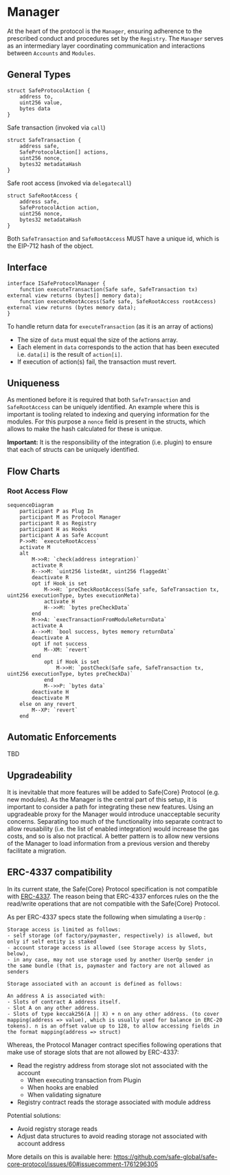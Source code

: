 # Manager

At the heart of the protocol is the `Manager`, ensuring adherence to the prescribed conduct and procedures set by the `Registry`. The `Manager` serves as an intermediary layer coordinating communication and interactions between `Accounts` and `Modules`.

## General Types

```solidity
struct SafeProtocolAction {
    address to,
    uint256 value,
    bytes data
}
```

Safe transaction (invoked via `call`)

```solidity
struct SafeTransaction {
    address safe,
    SafeProtocolAction[] actions,
    uint256 nonce,
    bytes32 metadataHash
}
```

Safe root access (invoked via `delegatecall`)

```solidity
struct SafeRootAccess {
    address safe,
    SafeProtocolAction action,
    uint256 nonce,
    bytes32 metadataHash
}
```

Both `SafeTransaction` and `SafeRootAccess` MUST have a unique id, which is the EIP-712 hash of the object.

## Interface

```solidity
interface ISafeProtocolManager {
    function executeTransaction(Safe safe, SafeTransaction tx) external view returns (bytes[] memory data);
    function executeRootAccess(Safe safe, SafeRootAccess rootAccess) external view returns (bytes memory data);
}
```

To handle return data for `executeTransaction` (as it is an array of actions)
- The size of `data` must equal the size of the actions array.
- Each element in `data` corresponds to the action that has been executed i.e. `data[i]` is the result of `action[i]`.
- If execution of action(s) fail, the transaction must revert.

## Uniqueness

As mentioned before it is required that both `SafeTransaction` and `SafeRootAccess` can be uniquely identified. An example where this is important is tooling related to indexing and querying information for the modules. For this purpose a `nonce` field is present in the structs, which allows to make the hash calculated for these is unique.

**Important:** It is the responsibility of the integration (i.e. plugin) to ensure that each of structs can be uniquely identified.

## Flow Charts

### Root Access Flow

```mermaid
sequenceDiagram
    participant P as Plug In
    participant M as Protocol Manager
    participant R as Registry
    participant H as Hooks
    participant A as Safe Account
    P->>M: `executeRootAccess`
    activate M
    alt
        M->>R: `check(address integration)`
        activate R
        R-->>M: `uint256 listedAt, uint256 flaggedAt`
        deactivate R
        opt if Hook is set
            M->>H: `preCheckRootAccess(Safe safe, SafeTransaction tx, uint256 executionType, bytes executionMeta)`
            activate H
            H-->>M: `bytes preCheckData`
        end
        M->>A: `execTransactionFromModuleReturnData`
        activate A
        A-->>M: `bool success, bytes memory returnData`
        deactivate A
        opt if not success
            M--XM: `revert`
        end
            opt if Hook is set
                M->>H: `postCheck(Safe safe, SafeTransaction tx, uint256 executionType, bytes preCheckDa)`
            end
            M-->>P: `bytes data`
        deactivate H
        deactivate M
    else on any revert
        M--XP: `revert`
    end
```

## Automatic Enforcements

TBD

## Upgradeability  

It is inevitable that more features will be added to Safe{Core} Protocol (e.g. new modules). As the Manager is the central part of this setup, it is important to consider a path for integrating these new features. Using an upgradeable proxy for the Manager would introduce unacceptable security concerns. Separating too much of the functionality into separate contract to allow reusability (i.e. the list of enabled integration) would increase the gas costs, and so is also not practical. A better pattern is to allow new versions of the Manager to load information from a previous version and thereby facilitate a migration.

## ERC-4337 compatibility

In its current state, the Safe{Core} Protocol specification is not compatible with [ERC-4337](https://eips.ethereum.org/EIPS/eip-4337). The reason being that ERC-4337 enforces rules on the the read/write operations that are not compatible with the Safe{Core} Protocol. 

As per ERC-4337 specs state the following when simulating a `UserOp` :

```
Storage access is limited as follows:
- self storage (of factory/paymaster, respectively) is allowed, but only if self entity is staked
- account storage access is allowed (see Storage access by Slots, below),
- in any case, may not use storage used by another UserOp sender in the same bundle (that is, paymaster and factory are not allowed as senders

Storage associated with an account is defined as follows:

An address A is associated with:
- Slots of contract A address itself.
- Slot A on any other address.
- Slots of type keccak256(A || X) + n on any other address. (to cover mapping(address => value), which is usually used for balance in ERC-20 tokens). n is an offset value up to 128, to allow accessing fields in the format mapping(address => struct)
```

Whereas, the Protocol Manager contract specifies following operations that make use of storage slots that are not allowed by ERC-4337:

- Read the registry address from storage slot not associated with the account
    - When executing transaction from Plugin
    - When hooks are enabled
    - When validating signature
- Registry contract reads the storage associated with module address

Potential solutions:

- Avoid registry storage reads
- Adjust data structures to avoid reading storage not associated with account address

More details on this is available here: https://github.com/safe-global/safe-core-protocol/issues/60#issuecomment-1761296305